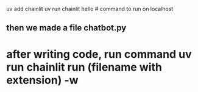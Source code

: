 uv add chainlit
uv run chainlit hello # command to run on localhost
## then we made a file chatbot.py
# after writing code, run command uv run chainlit run (filename with extension) -w
